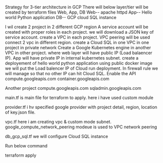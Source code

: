 Strategy for 3-tier architecture in GCP
There will below layer/tier will be created by terraform files
Web, App, DB
Web-- apache httpd
App-- Hello world Python application
DB-- GCP cloud SQL instance

I wil create 2 project in 2 different GCP region
A service account will be created with proper roles in each project. we will download a JSON key of service account.
create a VPC in each project.
VPC peering will be used connect 2 vpc in different region.
create a Cloud SQL in one VPC in one project in private network
Create a Google Kubernetes engine in another VPC in other project. where web layer will have public IP (Load balaencer IP). App will have private IP in internal kubernetes subnet. 
create a deployement of hello world python application using public docker image
we will put the Load balencer IP of Cloud run deployment. In firewall rule we will manage so that no other IP can hit Cloud SQL.
Enable the API
compute.googleapis.com
container.googleapis.com

Another project
compute.googleapis.com
sqladmin.googleapis.com

main.tf is main file for terraform to apply.
here i have used custom module

provider.tf
i hv specified google provider with project detail, region, location of key.json file.

vpc.tf
here i am creating vpc & custom mode subnet.
google_compute_network_peering modeue is used to VPC network peering

db_gcp_sql.tf
we will configure Cloud SQL instance

Run below command

terraform apply
